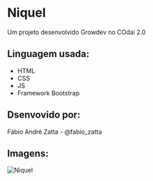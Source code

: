 # Niquel

Um projeto desenvolvido Growdev no COdai 2.0

## Linguagem usada:

 - HTML
 - CSS
 - JS
 - Framework Bootstrap
 
## Dsenvovido por:

Fábio André Zatta - @fabio_zatta

## Imagens:

![Niquel](https://user-images.githubusercontent.com/75371386/179858858-ca521e58-a0ef-47ea-b758-1814c60b80bb.png)
